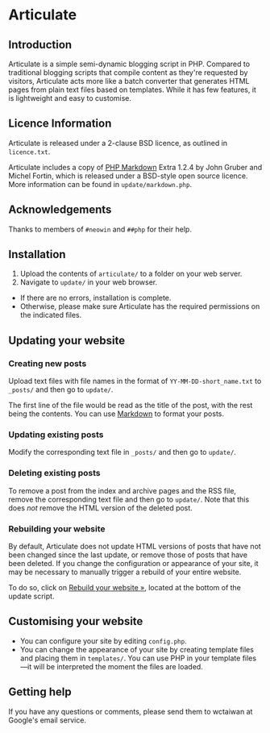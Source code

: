 Articulate
==========

## Introduction
Articulate is a simple semi-dynamic blogging script in PHP. Compared to traditional blogging scripts that compile content as they're requested by visitors, Articulate acts more like a batch converter that generates HTML pages from plain text files based on templates. While it has few features, it is lightweight and easy to customise.

## Licence Information
Articulate is released under a 2-clause BSD licence, as outlined in `licence.txt`.

Articulate includes a copy of [PHP Markdown](http://michelf.com/projects/php-markdown/) Extra 1.2.4 by John Gruber and Michel Fortin, which is released under a BSD-style open source licence. More information can be found in `update/markdown.php`.

## Acknowledgements
Thanks to members of `#neowin` and `##php` for their help.

## Installation
1. Upload the contents of `articulate/` to a folder on your web server.
2. Navigate to `update/` in your web browser.

* If there are no errors, installation is complete.
* Otherwise, please make sure Articulate has the required permissions on the indicated files.

## Updating your website

### Creating new posts
Upload text files with file names in the format of `YY-MM-DD-short_name.txt` to `_posts/` and then go to `update/`.

The first line of the file would be read as the title of the post, with the rest being the contents. You can use [Markdown](http://daringfireball.net/projects/markdown/basics) to format your posts.

### Updating existing posts
Modify the corresponding text file in `_posts/` and then go to `update/`.

### Deleting existing posts
To remove a post from the index and archive pages and the RSS file, remove the corresponding text file and then go to `update/`. Note that this does *not* remove the HTML version of the deleted post.

### Rebuilding your website
By default, Articulate does not update HTML versions of posts that have not been changed since the last update, or remove those of posts that have been deleted. If you change the configuration or appearance of your site, it may be necessary to manually trigger a rebuild of your entire website.

To do so, click on <span style="text-decoration: underline;">Rebuild your website &raquo;</span>, located at the bottom of the update script.

## Customising your website
* You can configure your site by editing `config.php`.
* You can change the appearance of your site by creating template files and placing them in `templates/`. You can use PHP in your template files&mdash;it will be interpreted the moment the files are loaded.

## Getting help
If you have any questions or comments, please send them to wctaiwan at Google's email service.
